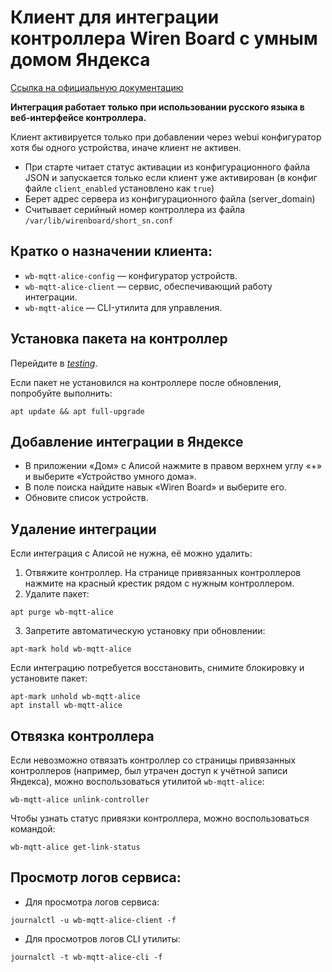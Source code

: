 # Клиент для интеграции контроллера Wiren Board с умным домом Яндекса

[Ссылка на официальную документацию](https://wiki.wirenboard.com/wiki/Yandex-smart-home)

**Интеграция работает только при использовании русского языка в веб‑интерфейсе контроллера.**

Клиент активируется только при добавлении через webui конфигуратор хотя бы одного устройства, иначе клиент не активен.
 - При старте читает статус активации из конфигурационного файла JSON и запускается только если клиент уже активирован (в конфиг файле
  `client_enabled` установлено как `true`)
- Берет адрес сервера из конфигурационного файла (server_domain)
- Считывает серийный номер контроллера из файла `/var/lib/wirenboard/short_sn.conf`


## Кратко о назначении клиента:

- `wb-mqtt-alice-config` — конфигуратор устройств.
- `wb-mqtt-alice-client` — сервис, обеспечивающий работу интеграции.
- `wb-mqtt-alice` — CLI-утилита для управления.

## Установка пакета на контроллер

Перейдите в [_testing_](https://wiki.wirenboard.com/wiki/Testing).

Если пакет не установился на контроллере после обновления, попробуйте выполнить:

```terminal
apt update && apt full-upgrade
```

## Добавление интеграции в Яндексе

- В приложении «Дом» с Алисой нажмите в правом верхнем углу «+» и выберите «Устройство умного дома».
- В поле поиска найдите навык «Wiren Board» и выберите его.
- Обновите список устройств.

## Удаление интеграции

Если интеграция с Алисой не нужна, её можно удалить:

1. Отвяжите контроллер. На странице привязанных контроллеров нажмите на красный крестик рядом с нужным контроллером.
2. Удалите пакет:

```terminal
apt purge wb-mqtt-alice
```
3. Запретите автоматическую установку при обновлении:

```terminal
apt-mark hold wb-mqtt-alice
```

Если интеграцию потребуется восстановить, снимите блокировку и установите пакет:

```terminal
apt-mark unhold wb-mqtt-alice
apt install wb-mqtt-alice
```

## Отвязка контроллера

Если невозможно отвязать контроллер со страницы привязанных контроллеров (например, был утрачен доступ к учётной записи Яндекса), можно воспользоваться утилитой `wb-mqtt-alice`:

```terminal
wb-mqtt-alice unlink-controller
```

Чтобы узнать статус привязки контроллера, можно воспользоваться командой:

```terminal
wb-mqtt-alice get-link-status
```

## Просмотр логов сервиса:

- Для просмотра логов сервиса:
```terminal
journalctl -u wb-mqtt-alice-client -f
```
- Для просмотров логов CLI утилиты:
```terminal
journalctl -t wb-mqtt-alice-cli -f
```